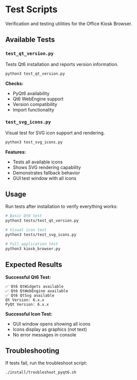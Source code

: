 # Test Scripts

Verification and testing utilities for the Office Kiosk Browser.

## Available Tests

### `test_qt_version.py`
Tests Qt6 installation and reports version information.
```bash
python3 test_qt_version.py
```

**Checks:**
- PyQt6 availability
- Qt6 WebEngine support
- Version compatibility
- Import functionality

### `test_svg_icons.py` 
Visual test for SVG icon support and rendering.
```bash
python3 test_svg_icons.py
```

**Features:**
- Tests all available icons
- Shows SVG rendering capability
- Demonstrates fallback behavior
- GUI test window with all icons

## Usage

Run tests after installation to verify everything works:

```bash
# Basic Qt6 test
python3 tests/test_qt_version.py

# Visual icon test  
python3 tests/test_svg_icons.py

# Full application test
python3 kiosk_browser.py
```

## Expected Results

**Successful Qt6 Test:**
```
✅ Qt6 QtWidgets available
✅ Qt6 QtWebEngine available  
✅ Qt6 QtSvg available
Qt Version: 6.x.x
PyQt Version: 6.x.x
```

**Successful Icon Test:**
- GUI window opens showing all icons
- Icons display as graphics (not text)
- No error messages in console

## Troubleshooting

If tests fail, run the troubleshoot script:
```bash
./install/troubleshoot_pyqt6.sh
```
